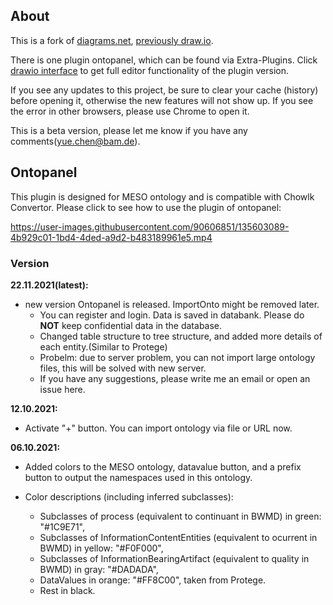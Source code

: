 ## About

This is a fork of [diagrams.net](https://app.diagrams.net), [previously draw.io](https://www.diagrams.net/blog/move-diagrams-net).

There is one plugin ontopanel, which can be found via Extra-Plugins. Click [drawio interface](https://yuechenbam.github.io/src/main/webapp/index.html) to get full editor functionality of the plugin version.

If you see any updates to this project, be sure to clear your cache (history) before opening it, otherwise the new features will not show up. If you see the error in other browsers, please use Chrome to open it.

This is a beta version, please let me know if you have any comments(yue.chen@bam.de).

## Ontopanel

This plugin is designed for MESO ontology and is compatible with Chowlk Convertor.
Please click to see how to use the plugin of ontopanel:

https://user-images.githubusercontent.com/90606851/135603089-4b929c01-1bd4-4ded-a9d2-b483189961e5.mp4

### Version

**22.11.2021(latest):**

- new version Ontopanel is released. ImportOnto might be removed later.
  - You can register and login. Data is saved in databank. Please do **NOT** keep confidential data in the database.
  - Changed table structure to tree structure, and added more details of each entity.(Similar to Protege)
  - Probelm: due to server problem, you can not import large ontology files, this will be solved with new server.
  - If you have any suggestions, please write me an email or open an issue here.

**12.10.2021:**

- Activate "+" button. You can import ontology via file or URL now.

**06.10.2021:**

- Added colors to the MESO ontology, datavalue button, and a prefix button to output the namespaces used in this ontology.

- Color descriptions (including inferred subclasses):
  - Subclasses of process (equivalent to continuant in BWMD) in green: "#1C9E71",
  - Subclasses of InformationContentEntities (equivalent to ocurrent in BWMD) in yellow: "#F0F000",
  - Subclasses of InformationBearingArtifact (equivalent to quality in BWMD) in gray: "#DADADA",
  - DataValues in orange: "#FF8C00", taken from Protege.
  - Rest in black.
